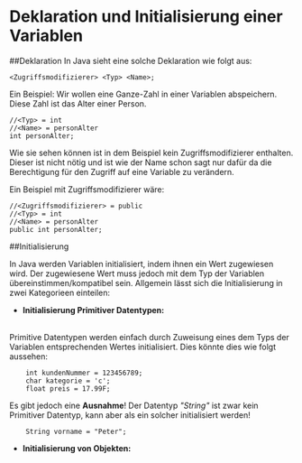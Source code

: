 # Deklaration und Initialisierung einer Variablen

##Deklaration
In Java sieht eine solche Deklaration wie folgt aus:

```<Zugriffsmodifizierer> <Typ> <Name>;```

Ein Beispiel:
Wir wollen eine Ganze-Zahl in einer Variablen abspeichern. Diese Zahl ist das Alter einer Person.

```
//<Typ> = int
//<Name> = personAlter
int personAlter;
```

Wie sie sehen können ist in dem Beispiel kein Zugriffsmodifizierer enthalten. Dieser ist nicht nötig und ist wie der Name schon sagt nur dafür da die Berechtigung für den Zugriff auf eine Variable zu verändern.

Ein Beispiel mit Zugriffsmodifizierer wäre:

```
//<Zugriffsmodifizierer> = public
//<Typ> = int
//<Name> = personAlter
public int personAlter;
```

##Initialisierung

In Java werden Variablen initialisiert, indem ihnen ein Wert zugewiesen wird. Der zugewiesene Wert muss jedoch mit dem Typ der Variablen übereinstimmen/kompatibel sein. Allgemein lässt sich die Initialisierung in zwei Kategorieen einteilen:

* **Initialisierung Primitiver Datentypen:**
<br>
Primitive Datentypen werden einfach durch Zuweisung eines dem Typs der Variablen entsprechenden Wertes initialisiert. Dies könnte dies wie folgt aussehen:

```
    int kundenNummer = 123456789;
    char kategorie = 'c';
    float preis = 17.99F;
```
 
 Es gibt jedoch eine **Ausnahme**!
 Der Datentyp *"String"* ist zwar kein Primitiver Datentyp, kann aber als ein solcher initialisiert werden!
 
```
    String vorname = "Peter";
```

 

* **Initialisierung von Objekten:**
